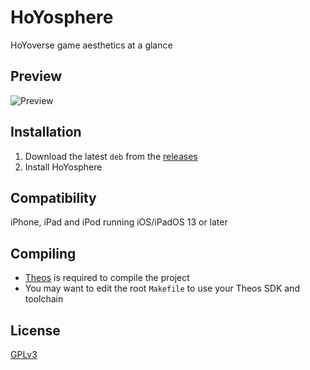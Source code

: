 # HoYosphere
HoYoverse game aesthetics at a glance

## Preview
<img src="Preview.png" alt="Preview" />

## Installation
1. Download the latest `deb` from the [releases](https://github.com/Traurige/HoYosphere/releases)
2. Install HoYosphere

## Compatibility
iPhone, iPad and iPod running iOS/iPadOS 13 or later

## Compiling
  - [Theos](https://theos.dev/) is required to compile the project
  - You may want to edit the root `Makefile` to use your Theos SDK and toolchain

## License
[GPLv3](https://github.com/Traurige/HoYosphere/blob/main/COPYING)
